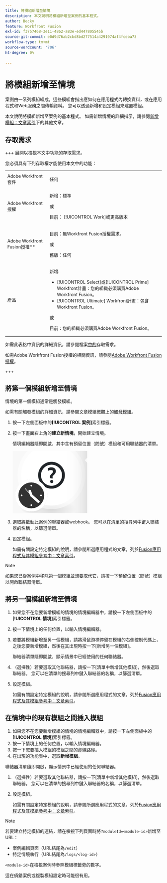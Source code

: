 ```yaml
---
title: 將模組新增至情境
description: 本文說明將模組新增至案例的基本程式。
author: Becky
feature: Workfront Fusion
exl-id: f3757468-3e11-4862-a83e-ed447805545b
source-git-commit: e0d9d76ab2cbd8bd277514a4291974af4fceba73
workflow-type: tm+mt
source-wordcount: '706'
ht-degree: 0%

---
```


# 將模組新增至情境

案例由一系列模組組成，這些模組會指出應如何在應用程式內轉換資料，或在應用程式和Web服務之間傳輸資料。 您可以透過新增和設定模組來建置模組。

本文說明將模組新增至案例的基本程式。 如需新增情境的詳細指示，請參閱[新增模組：文章索引](/help/workfront-fusion/create-scenarios/add-modules/add-modules-toc.md)下的其他文章。

## 存取需求

+++ 展開以檢視本文中功能的存取需求。

您必須具有下列存取權才能使用本文中的功能：

<table style="table-layout:auto">
 <col> 
 <col> 
 <tbody> 
  <tr> 
   <td role="rowheader">Adobe Workfront套件</td> 
   <td> <p>任何</p> </td> 
  </tr> 
  <tr data-mc-conditions=""> 
   <td role="rowheader">Adobe Workfront授權</td> 
   <td> <p>新增：標準</p><p>或</p><p>目前： [!UICONTROL Work]或更高版本</p> </td> 
  </tr> 
  <tr> 
   <td role="rowheader">Adobe Workfront Fusion授權**</td> 
   <td>
   <p>目前：無Workfront Fusion授權需求。</p>
   <p>或</p>
   <p>舊版：任何 </p>
   </td> 
  </tr> 
  <tr> 
   <td role="rowheader">產品</td> 
   <td>
   <p>新增:</p> <ul><li>[!UICONTROL Select]或[!UICONTROL Prime] Workfront計畫：您的組織必須購買Adobe Workfront Fusion。</li><li>[!UICONTROL Ultimate] Workfront計畫：包含Workfront Fusion。</li></ul>
   <p>或</p>
   <p>目前：您的組織必須購買Adobe Workfront Fusion。</p>
   </td> 
  </tr>
 </tbody> 
</table>

如需此表格中資訊的詳細資訊，請參閱檔案[中的](/help/workfront-fusion/references/licenses-and-roles/access-level-requirements-in-documentation.md)存取需求。

如需Adobe Workfront Fusion授權的相關資訊，請參閱[Adobe Workfront Fusion授權](/help/workfront-fusion/set-up-and-manage-workfront-fusion/licensing-operations-overview/license-automation-vs-integration.md)。

+++

## 將第一個模組新增至情境

情境的第一個模組通常是觸發模組。

如需有關觸發模組的詳細資訊，請參閱文章模組概觀上的[觸發模組](/help/workfront-fusion/get-started-with-fusion/understand-fusion/module-overview.md#trigger-modules)。

1. 按一下左側面板中的&#x200B;**[!UICONTROL 案例]**&#x200B;索引標籤。
1. 按一下畫面右上角的&#x200B;**建立新情境**，開始建立情境。

   情境編輯器隨即開啟，其中含有預留位置（問號）模組和可用聯結器的清單。

   ![預留位置模組](assets/placeholder-module.png)

1. 選取將啟動此案例的聯結器或webhook。 您可以在清單的搜尋列中鍵入聯結器的名稱，以篩選清單。
1. 設定模組。

   如需有關設定特定模組的說明，請參閱所選應用程式的文章，列於[Fusion應用程式及其模組參考中：文章索引](/help/workfront-fusion/references/apps-and-modules/apps-and-modules-toc.md)。

>[!NOTE]
>
>如果您已從案例中移除第一個模組並想要取代它，請按一下預留位置（問號）模組以開啟聯結器清單。

## 將另一個模組新增至情境

1. 如果您不在您要新增模組的情境的情境編輯器中，請按一下左側面板中的&#x200B;**[!UICONTROL 情境]**&#x200B;索引標籤。
1. 按一下情境上的任何位置，以輸入情境編輯器。
1. 若要將模組新增至另一個模組，請將滑鼠游標停留在模組的右側控制代碼上，之後您要新增模組，然後在其出現時按一下[新增另一個模組] **&#x200B;**。

   聯結器清單隨即開啟，顯示情景中已經使用的任何聯結器。

1. （選擇性）若要選取其他聯結器，請按一下[清單中新增其他模組] **&#x200B;**，然後選取聯結器。 您可以在清單的搜尋列中鍵入聯結器的名稱，以篩選清單。
1. 設定模組。

   如需有關設定特定模組的說明，請參閱所選應用程式的文章，列於[Fusion應用程式及其模組參考中：文章索引](/help/workfront-fusion/references/apps-and-modules/apps-and-modules-toc.md)。

## 在情境中的現有模組之間插入模組

1. 如果您不在您要新增模組的情境的情境編輯器中，請按一下左側面板中的&#x200B;**[!UICONTROL 情境]**&#x200B;索引標籤。
1. 按一下情境上的任何位置，以輸入情境編輯器。
1. 按一下您要插入模組的模組之間的虛線路徑。
1. 在出現的功能表中，選取&#x200B;**新增模組**。

聯結器清單隨即開啟，顯示情景中已經使用的任何聯結器。

1. （選擇性）若要選取其他聯結器，請按一下[清單中新增其他模組] **&#x200B;**，然後選取聯結器。 您可以在清單的搜尋列中鍵入聯結器的名稱，以篩選清單。
1. 設定模組。

   如需有關設定特定模組的說明，請參閱所選應用程式的文章，列於[Fusion應用程式及其模組參考中：文章索引](/help/workfront-fusion/references/apps-and-modules/apps-and-modules-toc.md)。

>[!NOTE]
>
>若要建立特定模組的連結，請在檢視下列頁面時將`?moduleId=<module-id>`新增至URL：
>
>* 案例編輯頁面（URL結尾為`/edit`）
>* 特定情境執行（URL結尾為`/logs/<log-id>`）
>
>`<module-id>`在檢視案例時參照模組標籤旁的數字。
>
>這在偵錯案例或複製模組設定時可能很有用。

